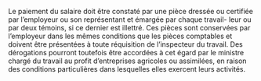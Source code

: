 Le paiement du salaire doit être constaté par une pièce dressée ou certifiée par l’employeur ou son représentant et émargée par chaque travail- leur ou par deux témoins, si ce dernier est illettré. Ces pièces sont conservées par l’employeur dans les mêmes conditions que les pièces comptables et doivent être présentées à toute réquisition de l’inspecteur du travail.
Des dérogations pourront toutefois être accordées à cet égard par le ministre chargé du travail au profit d’entreprises agricoles ou assimilées, en raison des conditions particulières dans lesquelles elles exercent leurs activités.